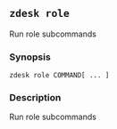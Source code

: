 ## `zdesk role`

Run role subcommands

### Synopsis

    zdesk role COMMAND[ ... ]

### Description

Run role subcommands

